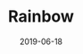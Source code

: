 ---
title: Rainbow
date: '2019-06-18'
thumb_image: images/mar-4yo/4yo-mar-rainbow.jpg
thumb_image_alt: Rainbow
image: images/mar-4yo/4yo-mar-rainbow.jpg
image_alt: Rainbow
template: project 
---	